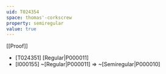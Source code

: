 ```yaml
---
uid: T024354
space: thomas'-corkscrew
property: semiregular
value: true
---
```

[[Proof]]

* [T024351] [Regular|P000011]
* [I000155] ~[Regular|P000011] => ~[Semiregular|P000010]

